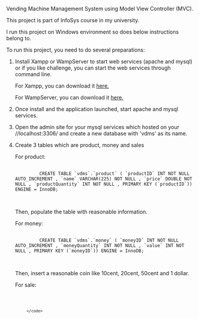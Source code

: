 Vending Machine Management System using Model View Controller (MVC). 

This project is part of InfoSys course in my university.

I run this project on Windows environment so does below instructions belong to.

To run this project, you need to do several preparations:

1. Install Xampp or WampServer to start web services (apache and mysql) or if you like challenge, you can start the web services through command line.
      <p>For Xampp, you can download it <a href="https://www.apachefriends.org/download.html">here.</a></p>
      <p> For WampServer, you can download it <a href="http://www.wampserver.com/en/">here.</a>
2. Once install and the application launched, start apache and mysql services. 
3. Open the admin site for your mysql services which hosted on your //localhost:3306/ and  create a new database with 'vdms' as its name.
4. Create 3 tables which are product, money and sales
      <p> For product:</p> 
      <pre>
            <code>
            CREATE TABLE `vdms`.`product` ( `productID` INT NOT NULL AUTO_INCREMENT , `name` VARCHAR(225) NOT NULL , `price` DOUBLE NOT NULL , `productQuantity` INT NOT NULL , PRIMARY KEY (`productID`)) ENGINE = InnoDB;
            </code>
      </pre>
      <p> Then, populate the table with reasonable information.</p>
      <p> For money: </p>
      <pre>
            <code>
            CREATE TABLE `vdms`.`money` ( `moneyID` INT NOT NULL AUTO_INCREMENT , `moneyQuantity` INT NOT NULL , `value` INT NOT NULL , PRIMARY KEY (`moneyID`)) ENGINE = InnoDB;
            </code>
      </pre>
      <p> Then, insert a reasonable coin like 10cent, 20cent, 50cent and 1 dollar.</p>
      <p>For sale:</p>
      <pre>
            <code>
            
            </code>
      </pre>
      
      
